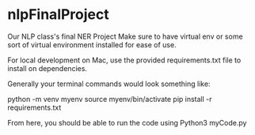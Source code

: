 # nlpFinalProject
Our NLP class's final NER Project
Make sure to have virtual env or some sort of virtual environment installed for ease of use. 

For local development on Mac, use the provided requirements.txt file to install on dependencies. 

Generally your terminal commands would look something like: 

python -m venv myenv
source myenv/bin/activate
pip install -r requirements.txt

From here, you should be able to run the code using Python3 myCode.py

